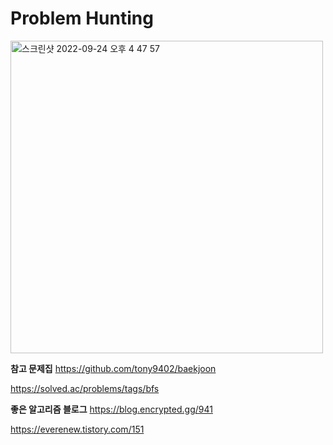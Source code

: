 # Problem Hunting


<img width="500" alt="스크린샷 2022-09-24 오후 4 47 57" src="https://user-images.githubusercontent.com/87924655/192087348-e8d82512-85bb-4d94-b3a4-ed236f64597a.png">

**참고 문제집**
https://github.com/tony9402/baekjoon

https://solved.ac/problems/tags/bfs




**좋은 알고리즘 블로그**
https://blog.encrypted.gg/941

https://everenew.tistory.com/151

